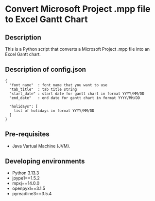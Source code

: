 # Convert Microsoft Project .mpp file to Excel Gantt Chart

## Description

This is a Python script that converts a Microsoft Project .mpp file into an Excel Gantt chart.

## Description of config.json

```
{
  "font_name"  : font name that you want to use
  "tab_title"  : tab title string
  "start_date" : start date for gantt chart in format YYYY/MM/DD
  "end_date"   : end date for gantt chart in format YYYY/MM/DD

  "holidays": [
    list of holidays in format YYYY/MM/DD
  ]
}
```

## Pre-requisites

- Java Vartual Machine (JVM).

## Developing environments

- Python 3.13.3
- jpype1==1.5.2
- mpxj==14.0.0
- openpyxl==3.1.5
- pyreadline3==3.5.4

